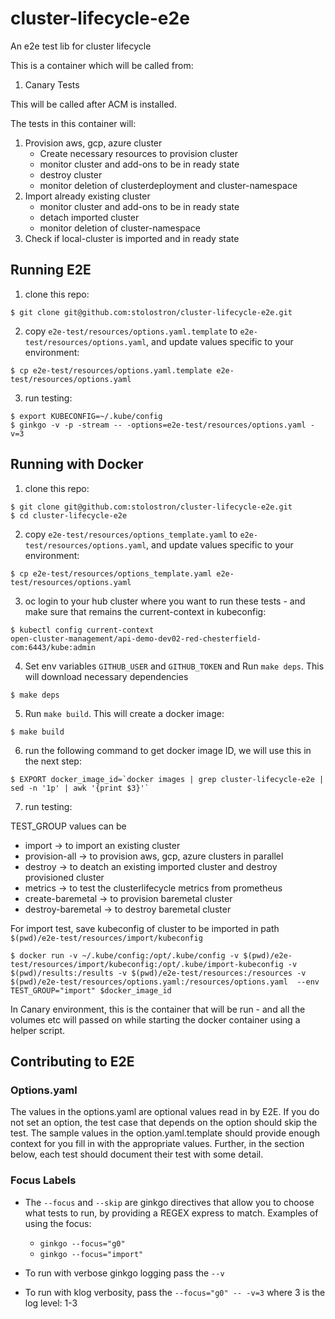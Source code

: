 # cluster-lifecycle-e2e
An e2e test lib for cluster lifecycle

This is a container which will be called from:

1. Canary Tests

This will be called after ACM is installed.

The tests in this container will:
1. Provision aws, gcp, azure cluster  
   - Create necessary resources to provision cluster
   - monitor cluster and add-ons to be in ready state
   - destroy cluster
   - monitor deletion of clusterdeployment and cluster-namespace
2. Import already existing cluster
   - monitor cluster and add-ons to be in ready state
   - detach imported cluster
   - monitor deletion of cluster-namespace
3. Check if local-cluster is imported and in ready state

## Running E2E

1. clone this repo:

```
$ git clone git@github.com:stolostron/cluster-lifecycle-e2e.git
```

2. copy `e2e-test/resources/options.yaml.template` to `e2e-test/resources/options.yaml`, and update values specific to your environment:

```
$ cp e2e-test/resources/options.yaml.template e2e-test/resources/options.yaml
```

3. run testing:

```
$ export KUBECONFIG=~/.kube/config
$ ginkgo -v -p -stream -- -options=e2e-test/resources/options.yaml -v=3
```

## Running with Docker

1. clone this repo:

```
$ git clone git@github.com:stolostron/cluster-lifecycle-e2e.git
$ cd cluster-lifecycle-e2e
```

2. copy `e2e-test/resources/options_template.yaml` to `e2e-test/resources/options.yaml`, and update values specific to your environment:

```
$ cp e2e-test/resources/options_template.yaml e2e-test/resources/options.yaml
```

3. oc login to your hub cluster where you want to run these tests - and make sure that remains the current-context in kubeconfig:

```
$ kubectl config current-context
open-cluster-management/api-demo-dev02-red-chesterfield-com:6443/kube:admin
```

4. Set env variables `GITHUB_USER` and `GITHUB_TOKEN` and Run `make deps`. This will download necessary dependencies

```
$ make deps
```

5. Run `make build`. This will create a docker image:

```
$ make build
```

6. run the following command to get docker image ID, we will use this in the next step:

```
$ EXPORT docker_image_id=`docker images | grep cluster-lifecycle-e2e | sed -n '1p' | awk '{print $3}'`
```

7. run testing:

TEST_GROUP values can be
- import -> to import an existing cluster
- provision-all -> to provision aws, gcp, azure clusters in parallel
- destroy -> to deatch an existing imported cluster and destroy provisioned cluster
- metrics -> to test the clusterlifecycle metrics from prometheus
- create-baremetal -> to provision baremetal cluster
- destroy-baremetal -> to destroy baremetal cluster

For import test, save kubeconfig of cluster to be imported in path `$(pwd)/e2e-test/resources/import/kubeconfig`

```
$ docker run -v ~/.kube/config:/opt/.kube/config -v $(pwd)/e2e-test/resources/import/kubeconfig:/opt/.kube/import-kubeconfig -v $(pwd)/results:/results -v $(pwd)/e2e-test/resources:/resources -v $(pwd)/e2e-test/resources/options.yaml:/resources/options.yaml  --env TEST_GROUP="import" $docker_image_id
```

In Canary environment, this is the container that will be run - and all the volumes etc will passed on while starting the docker container using a helper script.

## Contributing to E2E

### Options.yaml

The values in the options.yaml are optional values read in by E2E. If you do not set an option, the test case that depends on the option should skip the test. The sample values in the option.yaml.template should provide enough context for you fill in with the appropriate values. Further, in the section below, each test should document their test with some detail.

### Focus Labels

* The `--focus` and `--skip` are ginkgo directives that allow you to choose what tests to run, by providing a REGEX express to match. Examples of using the focus:

  * `ginkgo --focus="g0"`
  * `ginkgo --focus="import"`

* To run with verbose ginkgo logging pass the `--v`
* To run with klog verbosity, pass the `--focus="g0" -- -v=3` where 3 is the log level: 1-3

